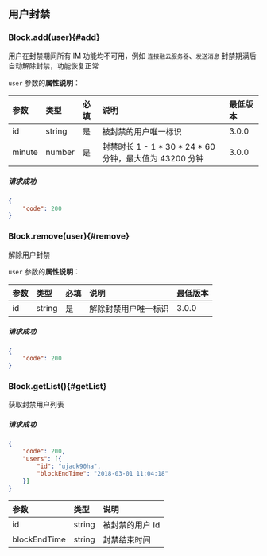 ## 用户封禁

### Block.add(user){#add}

用户在封禁期间所有 IM 功能均不可用，例如 `连接融云服务器`、`发送消息` 封禁期满后自动解除封禁，功能恢复正常

`user` 参数的**属性说明**：

| 参数   	 |	类型		| 必填	| 说明 							|最低版本	|
| :----------|:--------	|:-----	|:------------------------------|:----- |
|	id		 |	string	|	是 	| 被封禁的用户唯一标识	|3.0.0|
|	minute	 |	number	|	是 	| 封禁时长 1 - 1 \* 30 \* 24 \* 60 分钟，最大值为 43200 分钟|3.0.0|

##### 请求成功

```json
{
    "code": 200
}
```

### Block.remove(user){#remove}

解除用户封禁

`user` 参数的**属性说明**：

| 参数   	 |	类型		| 必填	| 说明 							|最低版本	|
| :----------|:--------	|:-----	|:------------------------------|:----- |
|	id		 |	string	|	是 	| 解除封禁用户唯一标识		|3.0.0|

##### 请求成功

```json
{
    "code": 200
}
```

### Block.getList(){#getList}

获取封禁用户列表

##### 请求成功

```json
{
	"code": 200,
	"users": [{
		"id": "ujadk90ha",
		"blockEndTime": "2018-03-01 11:04:18"
	}]
}
```
| 参数   	 	|	类型		| 说明
| :-------------|:--------	|:-----
|	id			|	string	| 被封禁的用户 Id
|	blockEndTime|	string	| 封禁结束时间
